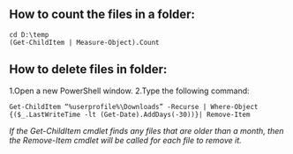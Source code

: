 ## How to count the files in a folder: 
```
cd D:\temp
(Get-ChildItem | Measure-Object).Count
```

## How to delete files in folder:
1.Open a new PowerShell window.
2.Type the following command:

```
Get-ChildItem “%userprofile%\Downloads” -Recurse | Where-Object {($_.LastWriteTime -lt (Get-Date).AddDays(-30))}| Remove-Item
```
_If the Get-ChildItem cmdlet finds any files that are older than a month, then the Remove-Item cmdlet will be called for each file to remove it._
